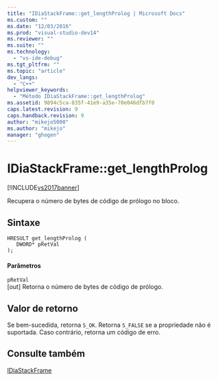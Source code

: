 ```yaml
---
title: "IDiaStackFrame::get_lengthProlog | Microsoft Docs"
ms.custom: ""
ms.date: "12/03/2016"
ms.prod: "visual-studio-dev14"
ms.reviewer: ""
ms.suite: ""
ms.technology: 
  - "vs-ide-debug"
ms.tgt_pltfrm: ""
ms.topic: "article"
dev_langs: 
  - "C++"
helpviewer_keywords: 
  - "Método IDiaStackFrame::get_lengthProlog"
ms.assetid: 9894c5ca-835f-41e9-a35e-70e046dfb7f0
caps.latest.revision: 9
caps.handback.revision: 9
author: "mikejo5000"
ms.author: "mikejo"
manager: "ghogen"
---
```

# IDiaStackFrame::get_lengthProlog
[!INCLUDE[vs2017banner](../../code-quality/includes/vs2017banner.md)]

Recupera o número de bytes de código de prólogo no bloco.  
  
## Sintaxe  
  
```cpp#  
HRESULT get_lengthProlog (   
   DWORD* pRetVal  
);  
```  
  
#### Parâmetros  
 `pRetVal`  
 \[out\] Retorna o número de bytes de código de prólogo.  
  
## Valor de retorno  
 Se bem\-sucedida, retorna `S_OK`.  Retorna `S_FALSE` se a propriedade não é suportada.  Caso contrário, retorna um código de erro.  
  
## Consulte também  
 [IDiaStackFrame](../../debugger/debug-interface-access/idiastackframe.md)